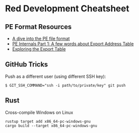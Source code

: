 # Red Development Cheatsheet

## PE Format Resources
- [A dive into the PE file format](https://0xrick.github.io/win-internals/pe1/)
- [PE Internals Part 1: A few words about Export Address Table](https://ferreirasc.github.io/PE-Export-Address-Table/)
- [Exploring the Export Table](https://dev.to/wireless90/exploring-the-export-table-windows-pe-internals-4l47)

## GitHub Tricks
Push as a different user (using different SSH key):
```
$ GIT_SSH_COMMAND="ssh -i path/to/private/key" git push
```
## Rust
Cross-compile Windows on Linux
```
rustup target add x86_64-pc-windows-gnu
cargo build --target x86_64-pc-windows-gnu
```
